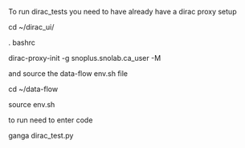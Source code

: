 To run dirac_tests you need to have already have a dirac proxy setup

  cd ~/dirac_ui/
  
  . bashrc
  
  dirac-proxy-init -g snoplus.snolab.ca_user -M

and source the data-flow env.sh file

  cd ~/data-flow

  source env.sh

to run need to enter code

  ganga dirac_test.py

